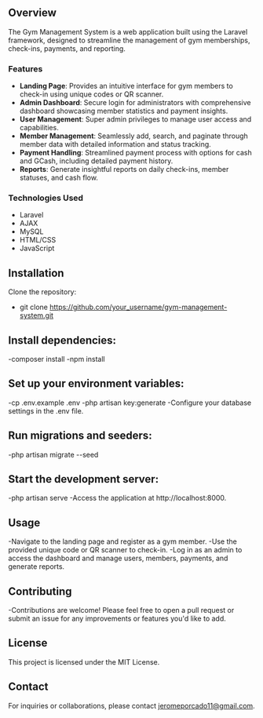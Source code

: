 

## Overview

The Gym Management System is a web application built using the Laravel framework, designed to streamline the management of gym memberships, check-ins, payments, and reporting.

### Features

- **Landing Page**: Provides an intuitive interface for gym members to check-in using unique codes or QR scanner.
- **Admin Dashboard**: Secure login for administrators with comprehensive dashboard showcasing member statistics and payment insights.
- **User Management**: Super admin privileges to manage user access and capabilities.
- **Member Management**: Seamlessly add, search, and paginate through member data with detailed information and status tracking.
- **Payment Handling**: Streamlined payment process with options for cash and GCash, including detailed payment history.
- **Reports**: Generate insightful reports on daily check-ins, member statuses, and cash flow.

### Technologies Used

- Laravel
- AJAX
- MySQL
- HTML/CSS
- JavaScript

## Installation

Clone the repository:
- git clone https://github.com/your_username/gym-management-system.git

## Install dependencies:
-composer install
-npm install

## Set up your environment variables:
-cp .env.example .env
-php artisan key:generate
-Configure your database settings in the .env file.

## Run migrations and seeders:
-php artisan migrate --seed

## Start the development server:
-php artisan serve
-Access the application at http://localhost:8000.

## Usage
-Navigate to the landing page and register as a gym member.
-Use the provided unique code or QR scanner to check-in.
-Log in as an admin to access the dashboard and manage users, members, payments, and generate reports.

## Contributing
-Contributions are welcome! Please feel free to open a pull request or submit an issue for any improvements or features you'd like to add.

## License
This project is licensed under the MIT License.

## Contact
For inquiries or collaborations, please contact jeromeporcado11@gmail.com.
